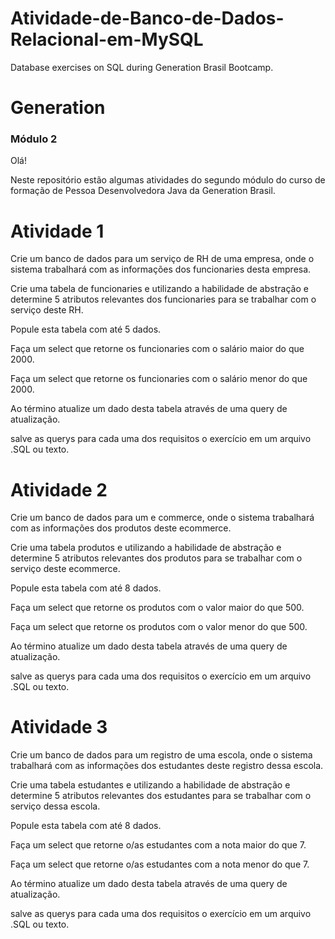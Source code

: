 # Atividade-de-Banco-de-Dados-Relacional-em-MySQL
Database exercises on SQL during Generation Brasil Bootcamp.

# Generation

### Módulo 2

<p>Olá! </p>

<p>Neste repositório estão algumas atividades do segundo módulo do curso de formação de Pessoa Desenvolvedora Java da Generation Brasil.</p>

###

# Atividade 1
<p>Crie um banco de dados para um serviço de RH de uma empresa, onde o sistema trabalhará com as informações dos funcionaries desta empresa.</p>
<p>Crie uma tabela de funcionaries e utilizando a habilidade de abstração e determine 5 atributos relevantes dos funcionaries para se trabalhar com o serviço deste RH.</p>
<p>Popule esta tabela com até 5 dados.</p>
<p>Faça um select que retorne os funcionaries com o salário maior do que 2000.</p>
<p>Faça um select que retorne os funcionaries com o salário menor do que 2000.</p>
<p>Ao término atualize um dado desta tabela através de uma query de atualização.</p>
<p>salve as querys para cada uma dos requisitos o exercício em um arquivo .SQL ou texto.</p>

# Atividade 2
<p>Crie um banco de dados para um e commerce, onde o sistema trabalhará com as informações dos produtos deste ecommerce.</p>
<p>Crie uma tabela produtos e utilizando a habilidade de abstração e determine 5 atributos relevantes dos produtos para se trabalhar com o serviço deste ecommerce.</p>
<p>Popule esta tabela com até 8 dados.</p>
<p>Faça um select que retorne os produtos com o valor maior do que 500.</p>
<p>Faça um select que retorne os produtos com o valor menor do que 500.</p>
<p>Ao término atualize um dado desta tabela através de uma query de atualização.</p>
<p>salve as querys para cada uma dos requisitos o exercício em um arquivo .SQL ou texto.</p>

# Atividade 3
<p>Crie um banco de dados para um registro de uma escola, onde o sistema trabalhará com as informações dos estudantes deste registro dessa escola.</p>
<p>Crie uma tabela estudantes e utilizando a habilidade de abstração e determine 5 atributos relevantes dos estudantes para se trabalhar com o serviço dessa escola.</p>
<p>Popule esta tabela com até 8 dados.</p>
<p>Faça um select que retorne o/as estudantes com a nota maior do que 7.</p>
<p>Faça um select que retorne o/as estudantes com a nota menor do que 7.</p>
<p>Ao término atualize um dado desta tabela através de uma query de atualização.</p>
<p>salve as querys para cada uma dos requisitos o exercício em um arquivo .SQL ou texto.</p>
